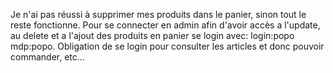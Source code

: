 Je n'ai pas réussi à supprimer mes produits dans le panier, sinon tout le
reste fonctionne.
Pour se connecter en admin afin d'avoir accès a l'update, au delete et a
l'ajout des produits en panier se login avec: login:popo mdp:popo.
Obligation de se login pour consulter les articles et donc pouvoir commander,
etc... 
